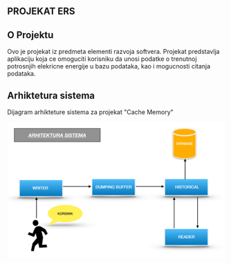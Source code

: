 ## PROJEKAT ERS

## O Projektu
Ovo je projekat iz predmeta elementi razvoja softvera. 
Projekat predstavlja aplikaciju koja ce omoguciti korisniku da unosi podatke o trenutnoj potrosnjih elekricne energije u bazu podataka, kao i mogucnosti citanja podataka.

## Arhiktetura sistema
Dijagram arhikteture sistema za projekat "Cache Memory"

![Intro Window](arch.png)
<br/><br/>